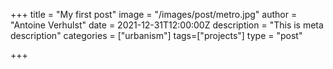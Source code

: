 +++
title = "My first post"
image = "/images/post/metro.jpg"
author = "Antoine Verhulst"
date = 2021-12-31T12:00:00Z
description = "This is meta description"
categories = ["urbanism"]
tags=["projects"]
type = "post"

+++
